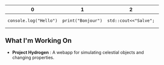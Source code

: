 | 0 | 1  | 2 | 3 | 4 | 5 |
|---------|--------|---------|---------|---------|---------|
| `console.log("Hello")`   | `print("Bonjour")` | `std::cout<<"Salve"; `  | `System.out.println("Hola");`   | `echo "Привет"`  | `println("你好")`    |

##  What I'm Working On  
- **Project Hydrogen** : A webapp for simulating celestial objects and changing properties.  

